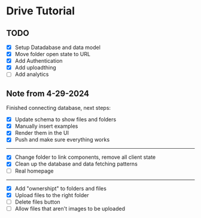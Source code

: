 # Drive Tutorial

## TODO

- [x] Setup Datadabase and data model
- [x] Move folder open state to URL
- [x] Add Authentication
- [x] Add uploadthing
- [ ] Add analytics

## Note from 4-29-2024

Finished connecting database, next steps:

- [x] Update schema to show files and folders
- [x] Manually insert examples
- [x] Render them in the UI
- [x] Push and make sure everything works

---

- [x] Change folder to link components, remove all client state
- [x] Clean up the database and data fetching patterns
- [ ] Real homepage

---

- [x] Add "ownershipt" to folders and files
- [x] Upload files to the right folder
- [ ] Delete files button
- [ ] Allow files that aren't images to be uploaded
